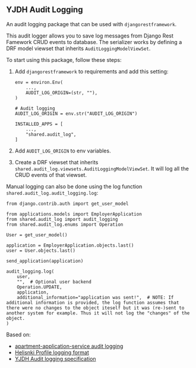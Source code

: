 ## YJDH Audit Logging

An audit logging package that can be used with `djangorestframework`.

This audit logger allows you to save log messages from Django Rest Famework CRUD events to database. The serializer works by defining a DRF model viewset that inherits `AuditLoggingModelViewSet`.

To start using this package, follow these steps:

1. Add `djangorestframework` to requirements and add this setting:
    ```
    env = environ.Env(
        ...,
        AUDIT_LOG_ORIGIN=(str, ""),
    )

    # Audit logging
    AUDIT_LOG_ORIGIN = env.str("AUDIT_LOG_ORIGIN")

    INSTALLED_APPS = [
        ...,
        "shared.audit_log",
    ]
    ```

2. Add `AUDIT_LOG_ORIGIN` to env variables.

3. Create a DRF viewset that inherits `shared.audit_log.viewsets.AuditLoggingModelViewSet`. It will log all the CRUD events of that viewset.

Manual logging can also be done using the log function `shared.audit_log.audit_logging.log`:

```
from django.contrib.auth import get_user_model

from applications.models import EmployerApplication
from shared.audit_log import audit_logging
from shared.audit_log.enums import Operation

User = get_user_model()

application = EmployerApplication.objects.last()
user = User.objects.last()

send_application(application)

audit_logging.log(
    user,
    "",  # Optional user backend
    Operation.UPDATE,
    application,
    additional_information="application was sent!",  # NOTE: If additional information is provided, the log function assumes that there were no changes to the object iteself but it was (re-)sent to another system for example. Thus it will not log the "changes" of the object.
)
```

Based on:
- [apartment-application-service audit logging](https://github.com/City-of-Helsinki/apartment-application-service/tree/develop/audit_log)
- [Helisnki Profile logging format](https://helsinkisolutionoffice.atlassian.net/wiki/spaces/KAN/pages/416972828/Helsinki+profile+audit+logging#Profile-audit-log---CRUD-events---JSON-content-and-format)
- [YJDH Audit logging specification](https://helsinkisolutionoffice.atlassian.net/wiki/spaces/KAN/pages/7494172830/Audit+logging+specification)
